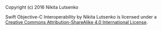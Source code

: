 Copyright (c) 2016 Nikita Lutsenko

Swift Objective-C Interoperability by Nikita Lutsenko is licensed under a [Creative Commons Attribution-ShareAlike 4.0 International License](http://creativecommons.org/licenses/by-sa/4.0/).